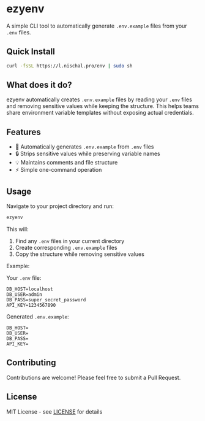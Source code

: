 # ezyenv

A simple CLI tool to automatically generate `.env.example` files from your `.env` files.

## Quick Install

```sh
curl -fsSL https://l.nischal.pro/env | sudo sh
```

## What does it do?

ezyenv automatically creates `.env.example` files by reading your `.env` files and removing sensitive values while keeping the structure. This helps teams share environment variable templates without exposing actual credentials.

## Features

- 🚀 Automatically generates `.env.example` from `.env` files
- 🔒 Strips sensitive values while preserving variable names
- 💡 Maintains comments and file structure
- ⚡️ Simple one-command operation

## Usage

Navigate to your project directory and run:

```sh
ezyenv
```

This will:

1. Find any `.env` files in your current directory
2. Create corresponding `.env.example` files
3. Copy the structure while removing sensitive values

Example:

Your `.env` file:

```env
DB_HOST=localhost
DB_USER=admin
DB_PASS=super_secret_password
API_KEY=1234567890
```

Generated `.env.example`:

```env
DB_HOST=
DB_USER=
DB_PASS=
API_KEY=
```

## Contributing

Contributions are welcome! Please feel free to submit a Pull Request.

## License

MIT License - see [LICENSE](LICENSE) for details
